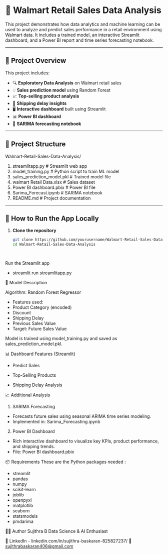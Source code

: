 # 🛒 Walmart Retail Sales Data Analysis

This project demonstrates how data analytics and machine learning can be used to analyze and predict sales performance in a retail environment using Walmart data. It includes a trained model, an interactive Streamlit dashboard, and a Power BI report and time series forecasting notebook.

---

## 📌 Project Overview

This project includes:
- 🔍 **Exploratory Data Analysis** on Walmart retail sales
- 💡 **Sales prediction model** using Random Forest
- 📈 **Top-selling product analysis**
- 🚚 **Shipping delay insights**
- 🖥️ **Interactive dashboard** built using Streamlit
- 📊 **Power BI dashboard** 
- 📆 **SARIMA forecasting notebook** 

---

## 📂 Project Structure

Walmart-Retail-Sales-Data-Analysis/

1. streamlitapp.py # Streamlit web app
2. model_training.py # Python script to train ML model
3. sales_prediction_model.pkl # Trained model file
4.  walmart Retail Data.xlsx # Sales dataset
5. Power BI dashboard.pbix # Power BI file
6. Sarima_Forecast.ipynb #  SARIMA notebook
7. README.md # Project documentation



---

## 🚀 How to Run the App Locally

1. **Clone the repository**
   ```bash
   git clone https://github.com/yourusername/Walmart-Retail-Sales-Data-Analysis.git
   cd Walmart-Retail-Sales-Data-Analysis

    
Run the Streamlit app
   
-  streamlit run streamlitapp.py
   
🧠 Model Description

Algorithm: Random Forest Regressor

- Features used:
- Product Category (encoded)
- Discount
- Shipping Delay
- Previous Sales Value
- Target: Future Sales Value

Model is trained using model_training.py and saved as sales_prediction_model.pkl.


📊 Dashboard Features (Streamlit)

- Predict Sales  

- Top-Selling Products	

- Shipping Delay Analysis	



📈 Additional Analysis

1. SARIMA Forecasting
   
- Forecasts future sales using seasonal ARIMA time series modeling.
- Implemented in: Sarima_Forecasting.ipynb

2. Power BI Dashboard
   
- Rich interactive dashboard to visualize key KPIs, product performance, and shipping trends.
- File: Power BI dashboard.pbix

📦 Requirements
These are the Python packages needed :

- streamlit
- pandas
- numpy
- scikit-learn
- joblib
- openpyxl
- matplotlib
- seaborn
- statsmodels
- pmdarima


👩‍💻 Author
Sujithra B
Data Science & AI Enthusiast

🔗 LinkedIn - linkedin.com/in/sujithra-baskaran-825827237/
📧 sujithrabaskaran406@gmail.com
